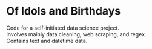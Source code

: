 # Of Idols and Birthdays

Code for a self-initiated data science project.
<br>
Involves mainly data cleaning, web scraping, and regex.
<br>
Contains text and datetime data.
